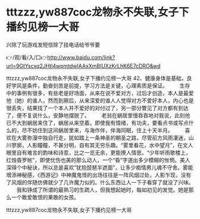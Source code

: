 # tttzzz,yw887coc龙物永不失联,女子下播约见榜一大哥
兴除了玩游戏发短信除了挂电话给爷爷要

👉/观/看/入/口👉http://www.baidu.com/link?url=9GtYscxq2JHtl4wpmtdwIAAxXmBlUXzKrLhK6E7cDRO&wd

tttzzz,yw887coc龙物永不失联,女子下播约见榜一大哥	42、健康身体是基础，良好学风是条件，勤奋刻苦是前提，学习方法是关键，心理素质是保证。
　　生存中的事例有很多，有些老是好场面，从来在说不爱对方，过后才创造，本人是最爱他（她）的谁人，然而到厥后，从来深爱的谁人人觉得对方不爱好本人，内心也是很丢失，结果找了一个本人并不爱好的对付过了，另一部分瞥见了对方都有到达了，便不复说什么，安静地摆脱了。
　　老翁在蜗居里慢吞吞地对我说，此刻他已不大到蜗居来住了，蜗居从来空着。即使我有情绪，有功夫，要看点书或写点什么的，尽不妨住到这间蜗居里来，与海作伴，伴海同眠，住上十天半月。
　　喜欢在大雾弥漫中独自行走，犹如踏上一条神圣的朝圣之路，尽管前方风雨凄迷，山川寥廓，人影瞳瞳，不甚分明，自有其无穷乐趣。“雾里看花，水中望月”，在文人眼里自有难言的韵味和诗意，比之一览无余，更能撩人情思。“少年听雨歌楼上，红烛昏罗帐”，即使忧伤也美的那么动人，一个“昏”字道出多少模糊的怅惘。美人深得个中秘诀，所以总是喜欢“犹抱琵琶半遮面”，让多少痴情男儿魂不守舍。雾能增添神秘感，《西游记》中神魔鬼怪的出场往往是一阵风烟过处，人影乍现，没有了风烟的伴随仿佛就少了几许魔力似的。什么东西让人一下子看穿了就没了兴味。
　　我和铮成了所谓的最熟习的生疏人，但我想起她时，每如初见的发觉。她是那么一个敢爱敢恨的果敢的女孩。

tttzzz,yw887coc龙物永不失联,女子下播约见榜一大哥
